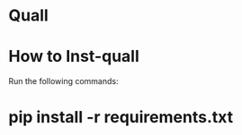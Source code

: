 Quall
=====

How to Inst-quall
=================

Run the following commands:

# pip install -r requirements.txt

